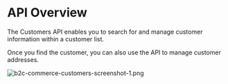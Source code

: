 # API Overview

The Customers API enables you to search for and manage customer information within a customer list.

Once you find the customer, you can also use the API to manage customer addresses. 

![b2c-commerce-customers-screenshot-1.png](https://resources.docs.salesforce.com/rel1/doc/en-us/static/misc/b2c-commerce-customers-screenshot-1.png)

